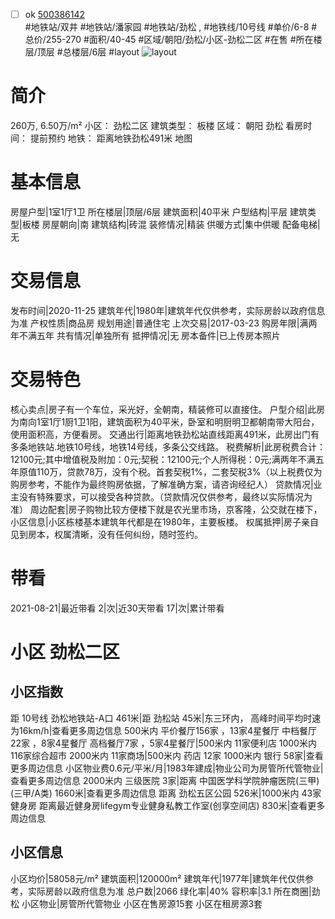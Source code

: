 - [ ] ok [500386142](https://bj.5i5j.com/ershoufang/500386142.html)  
 #地铁站/双井 #地铁站/潘家园 #地铁站/劲松 ,  #地铁线/10号线
#单价/6-8 #总价/255-270 #面积/40-45   #区域/朝阳/劲松/小区-劲松二区 #在售 #所在楼层/顶层 #总楼层/6层 #layout 
![layout](http://image2.5i5j.com//group1/M00/AF/23/CgqJMl20Ng-AG1gfAAR1DzAp3Rk376.jpg_P5.jpg) 
# 简介 
 260万,  6.50万/m² 
小区： 劲松二区
建筑类型： 板楼
区域： 朝阳 劲松
看房时间： 提前预约
地铁： 距离地铁劲松491米 地图
# 基本信息 
 房屋户型|1室1厅1卫
所在楼层|顶层/6层
建筑面积|40平米
户型结构|平层
建筑类型|板楼
房屋朝向|南
建筑结构|砖混
装修情况|精装
供暖方式|集中供暖
配备电梯|无
# 交易信息 
 发布时间|2020-11-25
建筑年代|1980年|建筑年代仅供参考，实际房龄以政府信息为准
产权性质|商品房
规划用途|普通住宅
上次交易|2017-03-23
购房年限|满两年不满五年
共有情况|单独所有
抵押情况|无
房本备件|已上传房本照片
# 交易特色 
 核心卖点|房子有一个车位，采光好，全朝南，精装修可以直接住。
户型介绍|此房为南向1室1厅1厨1卫1阳，建筑面积为40平米，卧室和明厨明卫都朝南带大阳台，使用面积高，方便看房。
交通出行|距离地铁劲松站直线距离491米，此房出门有多条地铁站.地铁10号线，地铁14号线，多条公交线路。
税费解析|此房税费合计：12100元;其中增值税及附加：0元;契税：12100元;个人所得税：0元;满两年不满五年原值110万，贷款78万，没有个税。首套契税1%，二套契税3%（以上税费仅为购房参考，不能作为最终购房依据，了解准确方案，请咨询经纪人）
贷款情况|业主没有特殊要求，可以接受各种贷款。（贷款情况仅供参考，最终以实际情况为准）
周边配套|房子购物比较方便楼下就是农光里市场，京客隆，公交就在楼下，
小区信息|小区栋楼基本建筑年代都是在1980年，主要板楼。
权属抵押|房子亲自见到房本，权属清晰，没有任何纠纷，随时签约。
# 带看 
 2021-08-21|最近带看	 2|次|近30天带看	 17|次|累计带看
# 小区 劲松二区
## 小区指数 
 距 10号线 劲松地铁站-A口 461米|距 劲松站 45米|东三环内， 高峰时间平均时速为16km/h|查看更多周边信息
500米内 平价餐厅156家 ，13家4星餐厅
中档餐厅22家 ，8家4星餐厅
高档餐厅7家 ，5家4星餐厅|500米内 11家便利店
1000米内 116家综合超市
2000米内 11家商场|500米内 药店 12家
1000米内 银行 58家|查看更多周边信息
小区物业费0.6元/平米/月|1983年建成|物业公司为房管所代管物业|查看更多周边信息
2000米内 三级医院 3家|距离 中国医学科学院肿瘤医院(三甲) (三甲/A类) 1660米|查看更多周边信息
距离 劲松五区公园 526米|1000米内 43家 健身房
距离最近健身房lifegym专业健身私教工作室(创享空间店) 830米|查看更多周边信息
## 小区信息 
 小区均价|58058元/m²
建筑面积|120000m²
建筑年代|1977年|建筑年代仅供参考，实际房龄以政府信息为准
总户数|2066
绿化率|40%
容积率|3.1
所在商圈|劲松
小区物业|房管所代管物业
小区在售房源15套
小区在租房源3套
